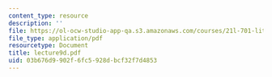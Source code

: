 ```yaml
---
content_type: resource
description: ''
file: https://ol-ocw-studio-app-qa.s3.amazonaws.com/courses/21l-701-literary-interpretation-interpreting-poetry-fall-2003/03b676d9902f6fc5928dbcf32f7d4853_lecture9d.pdf
file_type: application/pdf
resourcetype: Document
title: lecture9d.pdf
uid: 03b676d9-902f-6fc5-928d-bcf32f7d4853
---
```

